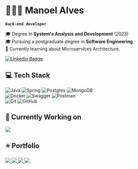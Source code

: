 # 👨🏻‍💻 Manoel Alves
**`Back-end developer`**

🎓 Degree in **System's Analysis and Development** (2023) <br/>
🎓 Pursuing a postgraduate degree in **Software Engineering** <br/>
🧠 Currently learning about Microservices Architecture.

<p align="left">
	<a href="https://www.linkedin.com/in/manoel-alves/">
         <img alt="Linkedin Badge" title="Linkedin Badge" src="https://img.shields.io/badge/linkedin-%230077B5.svg?style=for-the-badge&logo=linkedin&logoColor=white"/>
	</a> 
</p>

## 💻 Tech Stack
![Java](https://img.shields.io/badge/java-%23ED8B00.svg?style=for-the-badge&logo=openjdk&logoColor=white)
![Spring](https://img.shields.io/badge/spring-%236DB33F.svg?style=for-the-badge&logo=spring&logoColor=white)
![Postgres](https://img.shields.io/badge/postgres-%23316192.svg?style=for-the-badge&logo=postgresql&logoColor=white)
![MongoDB](https://img.shields.io/badge/MongoDB-%234ea94b.svg?style=for-the-badge&logo=mongodb&logoColor=white)
<br/>
![Docker](https://img.shields.io/badge/docker-%230db7ed.svg?style=for-the-badge&logo=docker&logoColor=white)
![Swagger](https://img.shields.io/badge/-Swagger-%23Clojure?style=for-the-badge&logo=swagger&logoColor=white)
![Postman](https://img.shields.io/badge/Postman-FF6C37?style=for-the-badge&logo=postman&logoColor=white)
<br>
![Git](https://img.shields.io/badge/git-%23F05033.svg?style=for-the-badge&logo=git&logoColor=white)
![GitHub](https://img.shields.io/badge/github-%23121011.svg?style=for-the-badge&logo=github&logoColor=white)

## 🚀 Currently Working on
<div>
	<a href="https://github.com/manoel-alves/Projeto_SalesWebMvc">
    	<img src="https://github-readme-stats.vercel.app/api/pin/?username=manoel-alves&repo=iam-secure&theme=tokyonight" />
  	</a>
</div>

## ⭐ Portfolio
<div>
  <a href="https://github.com/manoel-alves/Projeto_SalesWebMvc">
    <img src="https://github-readme-stats.vercel.app/api/pin/?username=manoel-alves&repo=Projeto_SalesWebMvc&theme=tokyonight&hide_border=true" />
  </a>
  <a href="https://github.com/manoel-alves/Task_Manager-app">
    <img src="https://github-readme-stats.vercel.app/api/pin/?username=manoel-alves&repo=Task_Manager-app&theme=tokyonight&hide_border=true" />
  </a>
  <a href="https://github.com/manoel-alves/Sistema_Hospitalar">
    <img src="https://github-readme-stats.vercel.app/api/pin/?username=manoel-alves&repo=Sistema_Hospitalar&theme=tokyonight&hide_border=true" />
  </a>
  <a href="https://github.com/manoel-alves/Projeto_Xadrez_Console">
    <img src="https://github-readme-stats.vercel.app/api/pin/?username=manoel-alves&repo=Projeto_Xadrez_Console&theme=tokyonight&hide_border=true" />
  </a>
</div>
